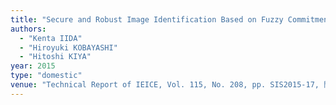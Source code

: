 ```yaml
---
title: "Secure and Robust Image Identification Based on Fuzzy Commitment Scheme for JPEG XR Images"
authors:
  - "Kenta IIDA"
  - "Hiroyuki KOBAYASHI"
  - "Hitoshi KIYA"
year: 2015
type: "domestic"
venue: "Technical Report of IEICE, Vol. 115, No. 208, pp. SIS2015-17, 関西大学　千里山キャンパス, 2015-09-02."
---
```

